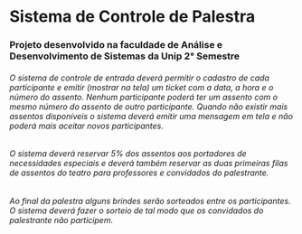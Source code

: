 # Sistema de Controle de Palestra

### Projeto desenvolvido na faculdade de Análise e Desenvolvimento de Sistemas da Unip 2° Semestre 

###### O sistema de controle de entrada deverá permitir o cadastro de cada participante e emitir (mostrar na tela) um ticket com a data, a hora e o número do assento. Nenhum participante poderá ter um assento com o mesmo número do assento de outro participante. Quando não existir mais assentos disponíveis o sistema deverá emitir uma mensagem em tela e não poderá mais aceitar novos participantes.

###### O sistema deverá reservar 5% dos assentos aos portadores de necessidades especiais e deverá também reservar as duas primeiras filas de assentos do teatro para professores e convidados do palestrante.

###### Ao final da palestra alguns brindes serão sorteados entre os participantes. O sistema deverá fazer o sorteio de tal modo que os convidados do palestrante não participem.
